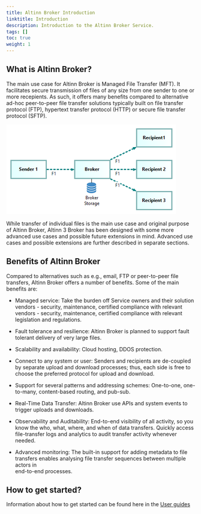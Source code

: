 ```yaml
---
title: Altinn Broker Introduction
linktitle: Introduction
description: Introduction to the Altinn Broker Service.
tags: []
toc: true
weight: 1
---
```


## What is Altinn Broker?

The main use case for Altinn Broker is Managed File Transfer (MFT). It
facilitates secure transmission of files of any size from one sender
to one or more recepients. As such, it offers many
benefits compared to alternative ad-hoc peer-to-peer file transfer
solutions typically built on file transfer protocol (FTP), 
hypertext transfer protocol (HTTP) or secure file transfer protocol (SFTP).

![Main use case of Altinn Broker illustrated](./broker-pattern-1-n.en.png "Main use case of Altinn Broker illustrated: File F1 is conveyed from a sender to one or more recipients via intermediate storage.")

<!--
{{< figure src="./broker-pattern-1-n.png" title="Main use case of Altinn Broker illustrated. File F1 is conveyed from a provider to one or more consumers via intermediate storage" alt="Main use case of Altinn Broker illustrated">}}
-->

While transfer of individual files is the main use case and original purpose of
Altinn Broker, Altinn 3 Broker has been designed with some more advanced
use cases and possible future extensions in mind. Advanced
use cases and possible extensions are further described in separate
sections.

## Benefits of Altinn Broker 

Compared to alternatives such as e.g., email, FTP or peer-to-peer file
transfers, Altinn Broker offers a number of benefits. Some of the main
benefits are:

- Managed service: Take the burden off Service owners and their solution
  vendors - security, maintenance, certified compliance with relevant
  vendors - security, maintenance, certified compliance with relevant
  legislation and regulations.

- Fault tolerance and resilience: Altinn Broker is planned to support fault
  tolerant delivery of very large files.

- Scalability and availability: Cloud hosting, DDOS protection.

- Connect to any system or user: Senders and recipients are de-coupled
  by separate upload and download processes; thus, each side is free to
  choose the preferred protocol for upload and download.

- Support for several patterns and addressing schemes: One-to-one,
  one-to-many, content-based routing, and pub-sub.

- Real-Time Data Transfer: Altinn Broker use APIs and system events to
  trigger uploads and downloads.

- Observability and Auditability: End-to-end visibility of all activity, 
  so you know the who, what, where, and when of data transfers. Quickly
  access file-transfer logs and analytics to audit transfer activity
  whenever needed.

- Advanced monitoring: The built-in support for adding metadata to file transfers 
  enables analysing file transfer sequences between multiple actors in  
  end-to-end processes.



## How to get started?

Information about how to get started can be found here in the [User guides](../user-guides/)
